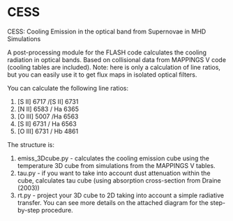 # CESS
CESS: Cooling Emission in the optical band from Supernovae in MHD Simulations

A post-processing module for the FLASH code calculates the cooling radiation in optical bands.
Based on collisional data from MAPPINGS V code (cooling tables are included).
Note: here is only a calculation of line ratios, but you can easily use it to get flux maps in isolated optical filters.

You can calculate the following line ratios:
1. [S II] 6717 /[S II] 6731
2. [N II] 6583 / Ha 6365
3. [O III] 5007 /Ha 6563
4. [S II] 6731 / Ha 6563
5. [O III] 6731 / Hb 4861

The structure is:
1. emiss_3Dcube.py - calculates the cooling emission cube using the temperature 3D cube from simulations from the MAPPINGS V tables.
2. tau.py - if you want to take into account dust attenuation within the cube, calculates tau cube (using absorption cross-section from Draine (2003))
3. rt.py - project your 3D cube to 2D taking into account a simple radiative transfer.
You can see more details on the attached diagram for the step-by-step procedure.
